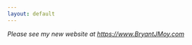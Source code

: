 ```yaml
---
layout: default
---
```


<!-- <img align="left" src="assets/moy.jpg" hspace="20"  width="330" height="309" > -->

*Please see my new website at https://www.BryantJMoy.com*

<!--I am an incoming Data Science Faculty Fellow in the Center for Data Science and a Visiting Assistant Professor of Politics at New York University.  I will join the tenure-track in 2024 as an Assistant Professor. My research primarily focuses on how small-scale multi-racial democracies (cities) in the United States function in a complex environment. The questions I seek to answer speak to democratic representation, elite behavior, and race & ethnic politics. In addition to my substantive areas, I have methodological interests in computational methods, experimental design, and causal inference using observational data.

My dissertation addresses fundamental questions about how citizens shape policy in American local democracy: do local governments translate public opinion to public policy despite a system of overlapping governing institutions; can individuals foster greater responsiveness and transparency among local elites; and how elites respond to diversity in their community.

My writing and research can be found in the *Oxford Bibliographies in Political Science*, *Political Behavior*, and *the Journal of Experimental Political Science.* In addition, a portion of my dissertation work received the Best Graduate Student Poster Award (Applications) from the Society of Political Methodology Summer Conference in 2021.  

In 2022, I graduated with a Ph.D. in Political Science from Washington University in St. Louis. Before enrolling at Washington University in St. Louis, I graduated with a bachelor’s and master’s degree in Political Science from Arkansas State University. My master’s thesis explored the relationship between economic freedom and participatory democracy.  


---

## Education
* **Washington University in St. Louis,  2016-2022** <br>
  Ph.D. Political Science 2022 <br>
  M.A. Political Science 2018 <br>

* **Arkansas State University** <br>
  M.A. Political Science 2016 <br>
  B.A. Political Science 2014

---

## Substantive Interests
* American Politics
* Representation
* Subnational Politics (Urban/Local)
* Race & Ethnic Politics

## Methodological Interests
* Causal Inference
* Experimental Design
* Computational Models -->



